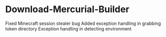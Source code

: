 # Download-Mercurial-Builder
Fixed Minecraft session stealer bug Added exception handling in grabbing token directory Exception handling in detecting environment
